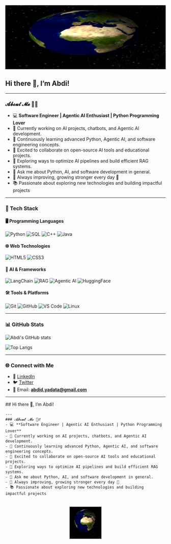 <img src="assets/Rotating_earth_(large).gif" alt="Rotating Earth" width="2000" height="200" />

## Hi there 👋, I’m Abdi! 

---
### 𝓐𝓫𝓸𝓾𝓽 𝓜𝓮 🙋‍♂️
- 💻 **Software Engineer | Agentic AI Enthusiast | Python Programming Lover**  
- 🔭 Currently working on AI projects, chatbots, and Agentic AI development.  
- 🌱 Continuously learning advanced Python, Agentic AI, and software engineering concepts.
- 👯 Excited to collaborate on open-source AI tools and educational projects.  
- 🤔 Exploring ways to optimize AI pipelines and build efficient RAG systems.  
- 💬 Ask me about Python, AI, and software development in general. 
- 💪 Always improving, growing stronger every day 🚀  
- 📚 Passionate about exploring new technologies and building impactful projects

---
### 🚀 Tech Stack

#### 🖥️ Programming Languages
![Python](https://img.shields.io/badge/Python-3776AB?style=for-the-badge&logo=python&logoColor=white) ![SQL](https://img.shields.io/badge/SQL-003B57?style=for-the-badge&logo=postgresql&logoColor=white) ![C++](https://img.shields.io/badge/C++-00599C?style=for-the-badge&logo=cplusplus&logoColor=white) ![Java](https://img.shields.io/badge/Java-007396?style=for-the-badge&logo=java&logoColor=white)


#### 🌐 Web Technologies
![HTML5](https://img.shields.io/badge/HTML5-E34F26?style=for-the-badge&logo=html5&logoColor=white) ![CSS3](https://img.shields.io/badge/CSS3-1572B6?style=for-the-badge&logo=css3&logoColor=white)


#### 🤖 AI & Frameworks
![LangChain](https://img.shields.io/badge/LangChain-1C3C3C?style=for-the-badge&logo=chainlink&logoColor=white) ![RAG](https://img.shields.io/badge/RAG%20(Retrieval%20Augmented%20Generation)-FF6F00?style=for-the-badge&logo=google&logoColor=white) ![Agentic AI](https://img.shields.io/badge/Agentic%20AI-000000?style=for-the-badge&logo=artstation&logoColor=white) ![HuggingFace](https://img.shields.io/badge/HuggingFace-FFD21E?style=for-the-badge&logo=huggingface&logoColor=black)

#### 🛠️ Tools & Platforms
![Git](https://img.shields.io/badge/Git-F05032?style=for-the-badge&logo=git&logoColor=white) ![GitHub](https://img.shields.io/badge/GitHub-181717?style=for-the-badge&logo=github&logoColor=white) ![VS Code](https://img.shields.io/badge/VS%20Code-0078D4?style=for-the-badge&logo=visualstudiocode&logoColor=white) ![Linux](https://img.shields.io/badge/Linux-FCC624?style=for-the-badge&logo=linux&logoColor=black)

---

### 📊 GitHub Stats
![Abdi's GitHub stats](https://github-readme-stats.vercel.app/api?username=abdi7d&show_icons=true&theme=tokyonight)  

![Top Langs](https://github-readme-stats.vercel.app/api/top-langs/?username=abdi7d&layout=compact&theme=tokyonight)

---

### 🌐 Connect with Me
- 💼 [LinkedIn](https://www.linkedin.com/in/abdi7d/)  
- 🐦 [Twitter](https://x.com/abdi7d)  
- 📧 Email: **abdid.yadata@gmail.com**  

---



<div style="display: flex; flex-wrap: wrap; gap: 20px;">
  <div style="flex: 1; min-width: 300px;">
    ## Hi there 👋, I’m Abdi!

    ---
    ### 𝓐𝓫𝓸𝓾𝓽 𝓜𝓮 🙋‍♂️
    - 💻 **Software Engineer | Agentic AI Enthusiast | Python Programming Lover**  
    - 🔭 Currently working on AI projects, chatbots, and Agentic AI development.  
    - 🌱 Continuously learning advanced Python, Agentic AI, and software engineering concepts.
    - 👯 Excited to collaborate on open-source AI tools and educational projects.  
    - 🤔 Exploring ways to optimize AI pipelines and build efficient RAG systems.  
    - 💬 Ask me about Python, AI, and software development in general. 
    - 💪 Always improving, growing stronger every day 🚀  
    - 📚 Passionate about exploring new technologies and building impactful projects
  </div>
  <div style="flex: 1; min-width: 300px; text-align: center;">
    <img src="assets/Rotating_earth_(large).gif" alt="Rotating Earth" width="100" height=100" />
  </div>
</div>



